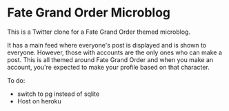# Fate Grand Order Microblog

This is a Twitter clone for a Fate Grand Order themed microblog.

It has a main feed where everyone's post is displayed and is shown to everyone. However, those with accounts are the only ones who can make a post. This is all themed around Fate Grand Order and when you make an account, you're expected to make your profile based on that character.

To do:
 - switch to pg instead of sqlite
 - Host on heroku
